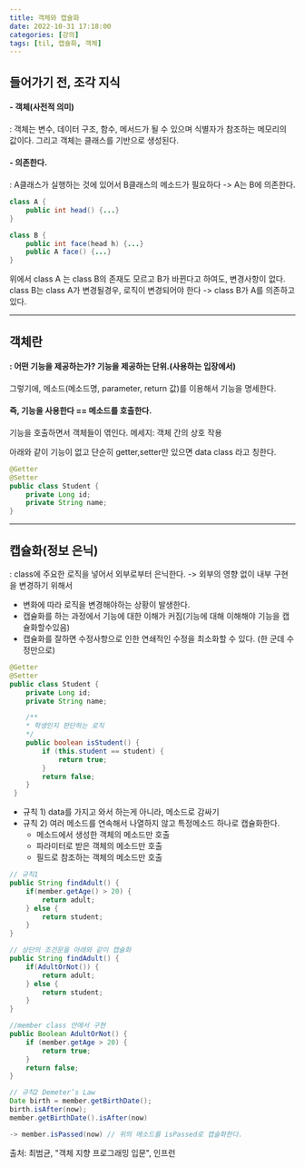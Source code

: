 ```yaml
---
title: 객체와 캡슐화
date: 2022-10-31 17:18:00
categories: [강의]
tags: [til, 캡슐화, 객체]
---
```


## 들어가기 전, 조각 지식

#### - 객체(사전적 의미)
: 객체는 변수, 데이터 구조, 함수, 메서드가 될 수 있으며 식별자가 참조하는 메모리의 값이다. 그리고 객체는 클래스를 기반으로 생성된다.
#### - 의존한다.
:  A클래스가 실행하는 것에 있어서 B클래스의 메소드가 필요하다 -> A는 B에 의존한다.
```java
class A {
	public int head() {...}
}

class B {
	public int face(head h) {...}
	public A face() {...}
}
```
위에서  class A 는 class B의 존재도 모르고 B가 바뀐다고 하여도, 변경사항이 없다.
class B는 class A가 변경될경우, 로직이 변경되어야 한다 
-> class B가 A를 의존하고 있다. 

---

## 객체란
#### : 어떤 기능을 제공하는가? 기능을 제공하는 단위.(사용하는 입장에서)
그렇기에, 메소드(메소드명, parameter,  return 값)를 이용해서 기능을 명세한다. 

#### 즉, 기능을 사용한다 == 메소드를 호출한다.
기능을 호출하면서 객체들이 엮인다.
메세지: 객체 간의 상호 작용

아래와 같이 기능이 없고 단순히 getter,setter만 있으면 data class 라고 칭한다.
```java
@Getter
@Setter
public class Student {
    private Long id;
    private String name;
}
```

---
## 캡슐화(정보 은닉)
: class에 주요한 로직을 넣어서 외부로부터 은닉한다. 
-> 외부의 영향 없이 내부 구현을 변경하기 위해서 

- 변화에 따라 로직을 변경해야하는 상황이 발생한다.
- 캡슐화를 하는 과정에서 기능에 대한 이해가 커짐(기능에 대해 이해해야 기능을 캡슐화할수있음)
- 캡슐화를 잘하면 수정사항으로 인한 연쇄적인 수정을 최소화할 수 있다. (한 군데 수정만으로)

```java
@Getter
@Setter
public class Student {
    private Long id;
    private String name;

    /**
    * 학생인지 판단하는 로직
    */
    public boolean isStudent() {
        if (this.student == student) {
            return true;
        }
        return false;
    }
 }
```

- 규칙 1) data를 가지고 와서 하는게 아니라, 메소드로 감싸기
- 규칙 2) 여러 메소드를 연속해서 나열하지 않고 특정메소드 하나로 캡슐화한다.  
	- 메소드에서 생성한 객체의 메소드만 호출
	- 파라미터로 받은 객체의 메소드만 호출
	- 필드로 참조하는 객체의 메소드만 호출

```java
// 규칙1
public String findAdult() {
	if(member.getAge() > 20) {
		return adult;
	} else {
		return student;
	}
}

// 상단의 조건문을 아래와 같이 캡슐화 
public String findAdult() {
	if(AdultOrNot()) {
		return adult;
	} else {
		return student;
	}
}

//member class 안에서 구현
public Boolean AdultOrNot() {
	if (member.getAge > 20) {
		return true; 
	}
	return false;
}

```

```java
// 규칙2 Demeter’s Law
Date birth = member.getBirthDate();
birth.isAfter(now);
member.getBirthDate().isAfter(now) 

-> member.isPassed(now) // 위의 메소드를 isPassed로 캡술화한다.
```
출처: 최범균, "객체 지향 프로그래밍 입문", 인프런